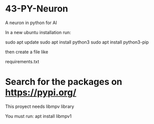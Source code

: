 # 43-PY-Neuron

A neuron in python for AI

In a new ubuntu installation run:  

sudo apt update
sudo apt install python3
sudo apt install python3-pip


then create a file like

requirements.txt
# Search for the packages on https://pypi.org/

This proyect needs libmpv library

You must run: apt install libmpv1

